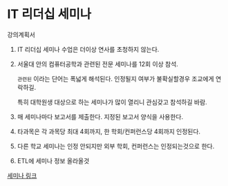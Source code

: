 IT 리더십 세미나
========

강의계획서

1.  IT 리더십 세미나 수업은 더이상 연사를 초청하지 않는다.

1.  서울대 안의 컴퓨터공학과 관련된 전문 세미나를 12회 이상 참석.

    `관련된` 이라는 단어는 폭넓게 해석된다. 인정될지 여부가 불확실할경우
    조교에게 연락하길.

    특히 대학원생 대상으로 하는 세미나가 많이 열리니 관심갖고 참석하길 바람.

1.  매 세미나마다 보고서를 제출한다. 지정된 보고서 양식을 사용한다.

1.  타과목은 각 과목당 최대 4회까지, 한 학회/컨퍼런스당 4회까지 인정된다.

1.  다른 학교 세미나는 인정 안되지만 외부 학회, 컨퍼런스는 인정되는것으로 한다.

1.  ETL에 세미나 정보 올라올것

[세미나 링크](http://cse.snu.ac.kr/seminars)

